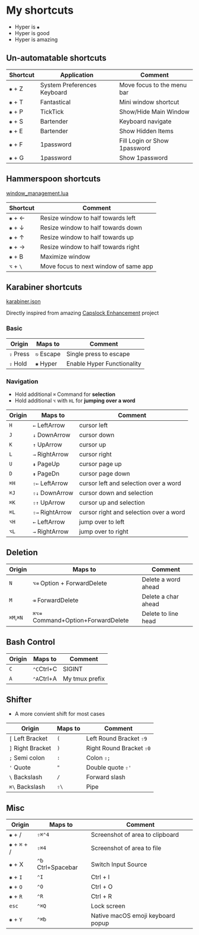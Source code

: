 # My shortcuts

* Hyper is `✱`
* Hyper is good
* Hyper is amazing

## Un-automatable shortcuts

| Shortcut | Application                 | Comment                      |
| -------- | --------------------------- | ---------------------------- |
| `✱` + Z  | System Preferences Keyboard | Move focus to the menu bar   |
| `✱` + T  | Fantastical                 | Mini window shortcut         |
| `✱` + P  | TickTick                    | Show/Hide Main Window        |
| `✱` + S  | Bartender                   | Keyboard navigate            |
| `✱` + E  | Bartender                   | Show Hidden Items            |
| `✱` + F  | 1password                   | Fill Login or Show 1password |
| `✱` + G  | 1password                   | Show 1password               |

## Hammerspoon shortcuts

[window_management.lua](https://github.com/sam-hosseini/dotfiles/blob/master/hammerspoon/window_management.lua)

| Shortcut  | Comment                               |
| --------- | --------------------------            |
| `✱` + ←   | Resize window to half towards left    |
| `✱` + ↓   | Resize window to half towards down    |
| `✱` + ↑   | Resize window to half towards up      |
| `✱` + →   | Resize window to half towards right   |
| `✱` + B   | Maximize window                       |
| `⌥` + `\`  | Move focus to next window of same app |

## Karabiner shortcuts

[karabiner.json](https://github.com/sam-hosseini/dotfiles/blob/master/karabiner/karabiner.json)

Directly inspired from amazing [Capslock Enhancement](https://github.com/Vonng/Capslock) project


### Basic
| Origin    | Maps to    | Comment                    |
| --------- | ---------- | -------------------------- |
| `⇪` Press | `⎋` Escape | Single press to escape     |
| `⇪` Hold  | `✱`  Hyper | Enable Hyper Functionality |

### Navigation

- Hold additional `⌘` Command for **selection**
- Hold additional `⌥`  with `HL`  for **jumping over a word**

| Origin | Maps to        | Comment                                 |
| ------ | -------------- | ------------------------                |
| `H`    | `←` LeftArrow  | cursor left                             |
| `J`    | `↓` DownArrow  | cursor down                             |
| `K`    | `↑` UpArrow    | cursor up                               |
| `L`    | `→` RightArrow | cursor right                            |
| `U`    | `⇞` PageUp     | cursor page up                          |
| `D`    | `⇟` PageDn     | cursor page down                        |
| `⌘H`   | `⇧←` LeftArrow | cursor left and selection over a word   |
| `⌘J`   | `⇧↓` DownArrow | cursor down and selection               |
| `⌘K`   | `⇧↑` UpArrow   | cursor up and selection                 |
| `⌘L`   | `⇧→` RightArrow| cursor right and selection over a word  |
| `⌥H`   | `←` LeftArrow  | jump over to left                       |
| `⌥L`   | `→` RightArrow | jump over to right                      |

## Deletion

| Origin    | Maps to                            | Comment             |
| --------- | ---------------------------------- | ------------------- |
| `N`       | `⌥⌫`  Option + ForwardDelete       | Delete a word ahead |
| `M`       | `⌫` ForwardDelete                  | Delete a char ahead |
| `⌘M`,`⌘N` | `⌘⌥⌫` Command+Option+ForwardDelete | Delete to line head |

## Bash Control

| Origin | Maps to     | Comment                                      |
| ------ | ----------- | -------------------------------------------- |
| `C`    | `⌃C`Ctrl+C  | SIGINT                                       |
| `A`    | `⌃A`Ctrl+A  | My tmux prefix |

## Shifter

* A more convient shift for most cases

| Origin             | Maps to | Comment                  |
| ------------------ | ------- | ------------------------ |
| `[` Left Bracket   | `(`     | Left Round Bracket `⇧9`  |
| `]`  Right Bracket | `)`     | Right Round Bracket `⇧0` |
| `;`  Semi colon    | `:`     | Colon `⇧;`               |
| `'`  Quote         | `"`     | Double quote `⇧'`        |
| `\`  Backslash     | `/`     | Forward slash            |
| `⌘\` Backslash     | `⇧\`    | Pipe                     |

## Misc

| Origin        | Maps to             | Comment                           |
| ------------- | ------------------- | --------------------------------- |
| `✱` + /       | `⇧⌘⌃4`              | Screenshot of area to clipboard   |
| `✱` + `⌘` + / | `⇧⌘4`               | Screenshot of area to file        |
| `✱` + X       | `⌃␢`  Ctrl+Spacebar | Switch Input Source               |
| `✱` + `I`     | `⌃I`                | Ctrl + I                          |
| `✱` + `O`     | `⌃O`                | Ctrl + O                          |
| `✱` + `R`     | `⌃R`                | Ctrl + R                          |
| `esc`         | `⌃⌘Q`               | Lock screen                       |
| `✱` + `Y`     | `⌃⌘␢`               | Native macOS emoji keyboard popup |
